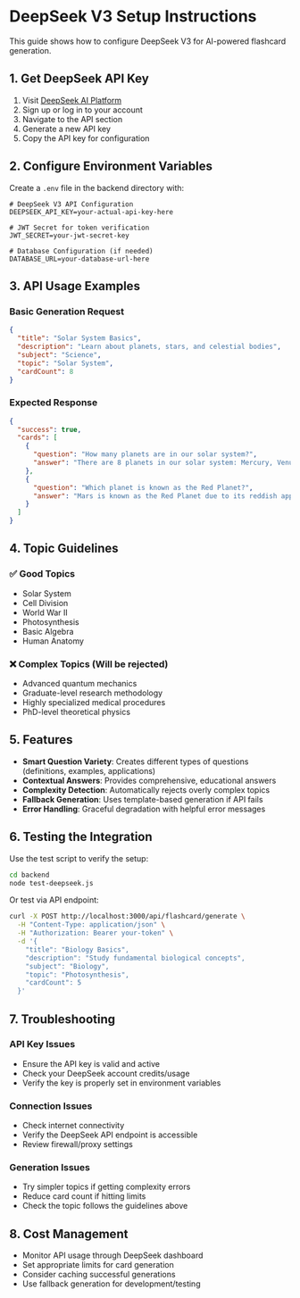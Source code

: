# DeepSeek V3 Setup Instructions

This guide shows how to configure DeepSeek V3 for AI-powered flashcard generation.

## 1. Get DeepSeek API Key

1. Visit [DeepSeek AI Platform](https://platform.deepseek.com/)
2. Sign up or log in to your account
3. Navigate to the API section
4. Generate a new API key
5. Copy the API key for configuration

## 2. Configure Environment Variables

Create a `.env` file in the backend directory with:

```env
# DeepSeek V3 API Configuration
DEEPSEEK_API_KEY=your-actual-api-key-here

# JWT Secret for token verification
JWT_SECRET=your-jwt-secret-key

# Database Configuration (if needed)
DATABASE_URL=your-database-url-here
```

## 3. API Usage Examples

### Basic Generation Request
```json
{
  "title": "Solar System Basics",
  "description": "Learn about planets, stars, and celestial bodies",
  "subject": "Science",
  "topic": "Solar System",
  "cardCount": 8
}
```

### Expected Response
```json
{
  "success": true,
  "cards": [
    {
      "question": "How many planets are in our solar system?",
      "answer": "There are 8 planets in our solar system: Mercury, Venus, Earth, Mars, Jupiter, Saturn, Uranus, and Neptune. Pluto was reclassified as a dwarf planet in 2006."
    },
    {
      "question": "Which planet is known as the Red Planet?",
      "answer": "Mars is known as the Red Planet due to its reddish appearance, which comes from iron oxide (rust) on its surface. It's the fourth planet from the Sun."
    }
  ]
}
```

## 4. Topic Guidelines

### ✅ Good Topics
- Solar System
- Cell Division
- World War II
- Photosynthesis
- Basic Algebra
- Human Anatomy

### ❌ Complex Topics (Will be rejected)
- Advanced quantum mechanics
- Graduate-level research methodology
- Highly specialized medical procedures
- PhD-level theoretical physics

## 5. Features

- **Smart Question Variety**: Creates different types of questions (definitions, examples, applications)
- **Contextual Answers**: Provides comprehensive, educational answers
- **Complexity Detection**: Automatically rejects overly complex topics
- **Fallback Generation**: Uses template-based generation if API fails
- **Error Handling**: Graceful degradation with helpful error messages

## 6. Testing the Integration

Use the test script to verify the setup:

```bash
cd backend
node test-deepseek.js
```

Or test via API endpoint:
```bash
curl -X POST http://localhost:3000/api/flashcard/generate \
  -H "Content-Type: application/json" \
  -H "Authorization: Bearer your-token" \
  -d '{
    "title": "Biology Basics",
    "description": "Study fundamental biological concepts",
    "subject": "Biology",
    "topic": "Photosynthesis",
    "cardCount": 5
  }'
```

## 7. Troubleshooting

### API Key Issues
- Ensure the API key is valid and active
- Check your DeepSeek account credits/usage
- Verify the key is properly set in environment variables

### Connection Issues
- Check internet connectivity
- Verify the DeepSeek API endpoint is accessible
- Review firewall/proxy settings

### Generation Issues
- Try simpler topics if getting complexity errors
- Reduce card count if hitting limits
- Check the topic follows the guidelines above

## 8. Cost Management

- Monitor API usage through DeepSeek dashboard
- Set appropriate limits for card generation
- Consider caching successful generations
- Use fallback generation for development/testing
